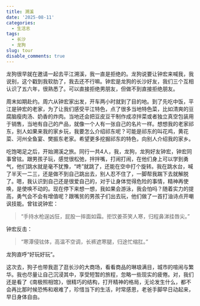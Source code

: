 ```yaml
---
title: 溯溪
date: '2025-08-11'
categories:
  - 生活志
tags:
  - 长沙
  - 龙狗
slug: tour
disable_comments: true
---
```


龙狗很早就在邀请一起去平江溯溪，我一直是拒绝的。龙狗说要让钟宏来喊我，我说别，这个戳到我软肋了，我去还不行嘛。钟宏是龙狗的长沙好友，我们三个互相认识了五六年，很熟悉了。可以直接拒绝男朋友，但做不到直接拒绝朋友。

周末如期赴约。周六从钟宏家出发，开车两小时就到了目的地。到了先吃中饭，平江是钟宏的老家，为了让我们感受平江特色，点了很多当地特色菜，比如清爽的豆腐脑瘦肉汤、奶香的炸肉。当地还会把豆皮豆干制作成凉拌菜或者独立真空包装用于销售，当地有自己的产品，就像一个人有一张自己的名片一样。想想我的老家祁东，别人如果来我的家乡玩，我要怎么介绍祁东呢？可能是祁东的叫花鸡，黄花菜、河州全鱼宴、樊振东老家。希望更多挖掘祁东的特色，向别人介绍我的家乡。

吃饱喝足之后，开始溯溪之旅。同行一共4人，我，龙狗，龙狗好友钟宏，钟宏同事曾铉。跟男孩子玩，感觉很松弛，拌拌嘴，打闹打闹，在他们身上可以学到勇气，他们跳水就是毫不犹豫，“咚”就跳了，还能在空中打个旋转。我在跳水台，喊了半天一二三，还是做不到自己跳出去，别人忍不住了，一脚帮我踹下去就解脱了。嗯，我认识到自己还是很爱自己的，对于让身体觉得危险的事情，精神再使唤，是使唤不动的。现在停下来想一想，我如果会游泳，我会怕吗？随着实力的提高，勇气会不会有增值呢？跟嘴贫的男孩子们出去玩，他们做了一首打油诗点开嘲讽技能。曾铉说钟宏：

> “手持水枪逞凶狂，屁股一摔面如霜。拒饮姜茶笑人寒，归程鼻涕挂唇尖。”

钟宏反击：

> “寒潭侵铉体，高温不空调，长裤遮寒腿，归途忙缩肛。”

龙狗直呼“好玩好玩”。

这次去，狗子也带我逛了逛长沙的大商场，看看商品的琳琅满目，城市的喧闹与繁华。我也尽量让自己沉浸其中，享受短暂的旅程，忽略一些现实的疲倦。对，我们还是看了《南极照相馆》，很精巧的结构，打开精神的格局，无论发生什么，都不会再比那时候恐怖和艰难了，珍惜当下的生活，时常感恩，老爸手脚早日动起来，早日身体自由。
